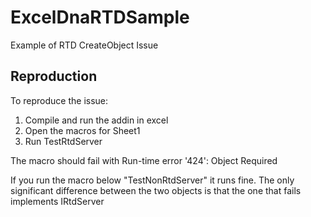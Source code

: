 # ExcelDnaRTDSample
Example of RTD CreateObject Issue

## Reproduction

To reproduce the issue:

1. Compile and run the addin in excel
2. Open the macros for Sheet1
3. Run TestRtdServer

The macro should fail with Run-time error '424': Object Required

If you run the macro below "TestNonRtdServer" it runs fine.
The only significant difference between the two objects is that the one that fails implements IRtdServer
